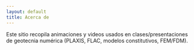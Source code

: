 ```yaml
---
layout: default
title: Acerca de
---
```


Este sitio recopila animaciones y videos usados en clases/presentaciones de geotecnia numérica (PLAXIS, FLAC, modelos constitutivos, FEM/FDM).
